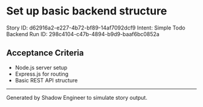 # Set up basic backend structure

Story ID: d62916a2-e227-4b72-bf89-14af7092dcf9
Intent: Simple Todo Backend
Run ID: 298c4104-c47b-4894-b9d9-baaf6bc0852a

## Acceptance Criteria
- Node.js server setup
- Express.js for routing
- Basic REST API structure

---
Generated by Shadow Engineer to simulate story output.
